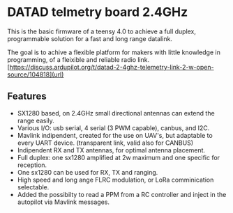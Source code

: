 
# DATAD telmetry board 2.4GHz

This is the basic firmware of a teensy 4.0 to achieve a full duplex, programmable solution for a fast and long range datalink.

The goal is to achive a flexible platform for makers with little knowledge in programming, of a fleixible and reliable radio link.
[https://discuss.ardupilot.org/t/datad-2-4ghz-telemetry-link-2-w-open-source/104818](url)


## Features

- SX1280 based, on 2.4GHz small directional antennas can extend the range easily.
- Various I/O: usb serial, 4 serial (3 PWM capable), canbus, and I2C.
- Mavlink indipendent, created for the use on UAV's, but adaptable to every UART device. (transparent link, valid also for CANBUS)
- Indipendent RX and TX antennas, for optimal antenna placement.
- Full duplex: one sx1280 amplified at 2w maximum and one specific for reception.
- One sx1280 can be used for RX, TX and ranging.
- High speed and long ange FLRC modulation, or LoRa comminication selectable.
- Added the possibilty to read a PPM from a RC controller and inject in the autopilot via Mavlink messages.

